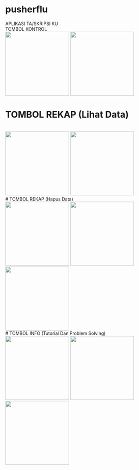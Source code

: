 # pusherflu
 APLIKASI TA/SKRIPSI KU <br>TOMBOL KONTROL<br> 
<img src="https://github.com/O-ID/pusherflu/blob/master/assets/images/1.jpg" width="200">
<img src="https://github.com/O-ID/pusherflu/blob/master/assets/images/2.jpg" width="200">
<br>
# TOMBOL REKAP (Lihat Data)
<br>
<img src="https://github.com/O-ID/pusherflu/blob/master/assets/images/3.jpg" width="200">
<img src="https://github.com/O-ID/pusherflu/blob/master/assets/images/4.jpg" width="200">
<br>
# TOMBOL REKAP (Hapus Data)
<br>
<img src="https://github.com/O-ID/pusherflu/blob/master/assets/images/5.jpg" width="200">
<img src="https://github.com/O-ID/pusherflu/blob/master/assets/images/6.jpg" width="200">
<img src="https://github.com/O-ID/pusherflu/blob/master/assets/images/7.jpg" width="200">
<br>
# TOMBOL INFO (Tutorial Dan Problem Solving)
<br>
<img src="https://github.com/O-ID/pusherflu/blob/master/assets/images/8.jpg" width="200">
<img src="https://github.com/O-ID/pusherflu/blob/master/assets/images/9.jpg" width="200">
<img src="https://github.com/O-ID/pusherflu/blob/master/assets/images/10.jpg" width="200">
